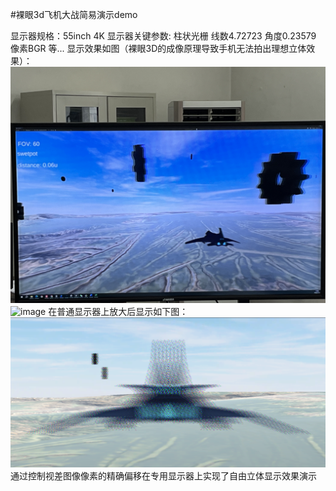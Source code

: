 #裸眼3d飞机大战简易演示demo

显示器规格：55inch 4K
显示器关键参数: 柱状光栅 线数4.72723 角度0.23579 像素BGR 等...
显示效果如图（裸眼3D的成像原理导致手机无法拍出理想立体效果）：
![image](https://github.com/Brianye99/autostereoscopic-demo/blob/master/image/1.jpg)
![image](https://github.com/Brianye99/autostereoscopic-demo/blob/master/image/2.jpg)
在普通显示器上放大后显示如下图：
![image](https://github.com/Brianye99/autostereoscopic-demo/blob/master/image/normal.png)
通过控制视差图像像素的精确偏移在专用显示器上实现了自由立体显示效果演示
